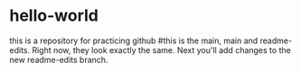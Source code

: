 # hello-world
this is a repository for practicing github
#this is the main,  main and readme-edits. Right now, they look exactly the same. Next you'll add changes to the new readme-edits branch.

